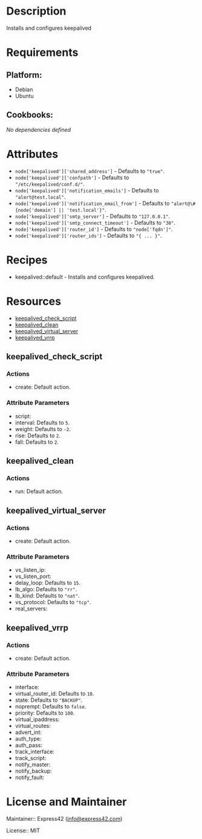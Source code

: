 # Description

Installs and configures keepalived

# Requirements

## Platform:

* Debian
* Ubuntu

## Cookbooks:

*No dependencies defined*

# Attributes

* `node['keepalived']['shared_address']` -  Defaults to `"true"`.
* `node['keepalived']['confpath']` -  Defaults to `"/etc/keepalived/conf.d/"`.
* `node['keepalived']['notification_emails']` -  Defaults to `"alert@test.local"`.
* `node['keepalived']['notification_email_from']` -  Defaults to `"alert@\#{node['domain'] || 'test.local'}"`.
* `node['keepalived']['smtp_server']` -  Defaults to `"127.0.0.1"`.
* `node['keepalived']['smtp_connect_timeout']` -  Defaults to `"30"`.
* `node['keepalived']['router_id']` -  Defaults to `"node['fqdn']"`.
* `node['keepalived']['router_ids']` -  Defaults to `"{ ... }"`.

# Recipes

* keepalived::default - Installs and configures keepalived.

# Resources

* [keepalived_check_script](#keepalived_check_script)
* [keepalived_clean](#keepalived_clean)
* [keepalived_virtual_server](#keepalived_virtual_server)
* [keepalived_vrrp](#keepalived_vrrp)

## keepalived_check_script

### Actions

- create:  Default action.

### Attribute Parameters

- script:
- interval:  Defaults to <code>5</code>.
- weight:  Defaults to <code>-2</code>.
- rise:  Defaults to <code>2</code>.
- fall:  Defaults to <code>2</code>.

## keepalived_clean

### Actions

- run:  Default action.

## keepalived_virtual_server

### Actions

- create:  Default action.

### Attribute Parameters

- vs_listen_ip:
- vs_listen_port:
- delay_loop:  Defaults to <code>15</code>.
- lb_algo:  Defaults to <code>"rr"</code>.
- lb_kind:  Defaults to <code>"nat"</code>.
- vs_protocol:  Defaults to <code>"tcp"</code>.
- real_servers:

## keepalived_vrrp

### Actions

- create:  Default action.

### Attribute Parameters

- interface:
- virtual_router_id:  Defaults to <code>10</code>.
- state:  Defaults to <code>"BACKUP"</code>.
- noprempt:  Defaults to <code>false</code>.
- priority:  Defaults to <code>100</code>.
- virtual_ipaddress:
- virtual_routes:
- advert_int:
- auth_type:
- auth_pass:
- track_interface:
- track_script:
- notify_master:
- notify_backup:
- notify_fault:

# License and Maintainer

Maintainer:: Express42 (<info@express42.com>)

License:: MIT
